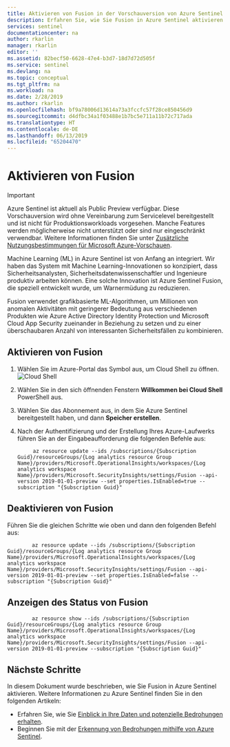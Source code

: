 ```yaml
---
title: Aktivieren von Fusion in der Vorschauversion von Azure Sentinel | Microsoft-Dokumentation
description: Erfahren Sie, wie Sie Fusion in Azure Sentinel aktivieren.
services: sentinel
documentationcenter: na
author: rkarlin
manager: rkarlin
editor: ''
ms.assetid: 82becf50-6628-47e4-b3d7-18d7d72d505f
ms.service: sentinel
ms.devlang: na
ms.topic: conceptual
ms.tgt_pltfrm: na
ms.workload: na
ms.date: 2/28/2019
ms.author: rkarlin
ms.openlocfilehash: bf9a78006d13614a73a3fccfc57f28ce850456d9
ms.sourcegitcommit: d4dfbc34a1f03488e1b7bc5e711a11b72c717ada
ms.translationtype: HT
ms.contentlocale: de-DE
ms.lasthandoff: 06/13/2019
ms.locfileid: "65204470"
---
```

# <a name="enable-fusion"></a>Aktivieren von Fusion

> [!IMPORTANT]
> Azure Sentinel ist aktuell als Public Preview verfügbar.
> Diese Vorschauversion wird ohne Vereinbarung zum Servicelevel bereitgestellt und ist nicht für Produktionsworkloads vorgesehen. Manche Features werden möglicherweise nicht unterstützt oder sind nur eingeschränkt verwendbar.
> Weitere Informationen finden Sie unter [Zusätzliche Nutzungsbestimmungen für Microsoft Azure-Vorschauen](https://azure.microsoft.com/support/legal/preview-supplemental-terms/).

Machine Learning (ML) in Azure Sentinel ist von Anfang an integriert. Wir haben das System mit Machine Learning-Innovationen so konzipiert, dass Sicherheitsanalysten, Sicherheitsdatenwissenschaftler und Ingenieure produktiv arbeiten können. Eine solche Innovation ist Azure Sentinel Fusion, die speziell entwickelt wurde, um Warnermüdung zu reduzieren.

Fusion verwendet grafikbasierte ML-Algorithmen, um Millionen von anomalen Aktivitäten mit geringerer Bedeutung aus verschiedenen Produkten wie Azure Active Directory Identity Protection und Microsoft Cloud App Security zueinander in Beziehung zu setzen und zu einer überschaubaren Anzahl von interessanten Sicherheitsfällen zu kombinieren.

## <a name="enable-fusion"></a>Aktivieren von Fusion

1. Wählen Sie im Azure-Portal das Symbol aus, um Cloud Shell zu öffnen.
  ![Cloud Shell](./media/connect-fusion/cloud-shell.png)

2.  Wählen Sie in den sich öffnenden Fenstern **Willkommen bei Cloud Shell** PowerShell aus.

3.  Wählen Sie das Abonnement aus, in dem Sie Azure Sentinel bereitgestellt haben, und dann **Speicher erstellen**.

4. Nach der Authentifizierung und der Erstellung Ihres Azure-Laufwerks führen Sie an der Eingabeaufforderung die folgenden Befehle aus:

            az resource update --ids /subscriptions/{Subscription Guid}/resourceGroups/{Log analytics resource Group Name}/providers/Microsoft.OperationalInsights/workspaces/{Log analytics workspace Name}/providers/Microsoft.SecurityInsights/settings/Fusion --api-version 2019-01-01-preview --set properties.IsEnabled=true --subscription "{Subscription Guid}"

## <a name="disable-fusion"></a>Deaktivieren von Fusion

Führen Sie die gleichen Schritte wie oben und dann den folgenden Befehl aus:

            az resource update --ids /subscriptions/{Subscription Guid}/resourceGroups/{Log analytics resource Group Name}/providers/Microsoft.OperationalInsights/workspaces/{Log analytics workspace Name}/providers/Microsoft.SecurityInsights/settings/Fusion --api-version 2019-01-01-preview --set properties.IsEnabled=false --subscription "{Subscription Guid}"

## <a name="view-the-status-of-fusion"></a>Anzeigen des Status von Fusion

            az resource show --ids /subscriptions/{Subscription Guid}/resourceGroups/{Log analytics resource Group Name}/providers/Microsoft.OperationalInsights/workspaces/{Log analytics workspace Name}/providers/Microsoft.SecurityInsights/settings/Fusion --api-version 2019-01-01-preview --subscription "{Subscription Guid}"


## <a name="next-steps"></a>Nächste Schritte

In diesem Dokument wurde beschrieben, wie Sie Fusion in Azure Sentinel aktivieren. Weitere Informationen zu Azure Sentinel finden Sie in den folgenden Artikeln:
- Erfahren Sie, wie Sie [Einblick in Ihre Daten und potenzielle Bedrohungen erhalten](quickstart-get-visibility.md).
- Beginnen Sie mit der [Erkennung von Bedrohungen mithilfe von Azure Sentinel](tutorial-detect-threats.md).

